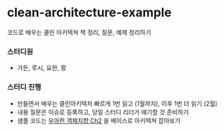 # clean-architecture-example
코드로 배우는 클린 아키텍쳐 책 정리, 질문, 예제 정리하기

### 스터디원
- 가든, 루시, 요한, 팡

### 스터디 진행
- 만들면서 배우는 클린아키텍처 빠르게 1번 읽고 (1월까지), 이후 1번 더 읽기 (2월)
- 내용 질문은 이슈로 등록하고, 당일 스터디 리더가 얘기할 것 준비하기
- 샘플 코드는 [우아한 객체지향 Ch2](https://github.com/eternity-oop/Woowahan-OO-02-domain-service) 을 베이스로 아키텍쳐 잡아보기 

